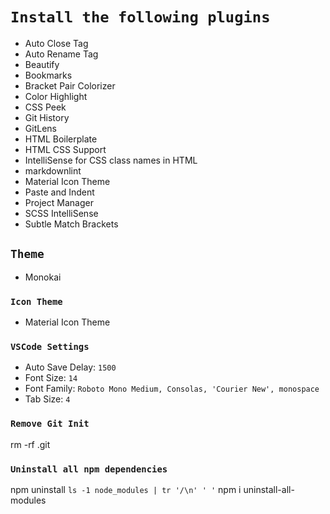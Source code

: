# `Install the following plugins`

* Auto Close Tag
* Auto Rename Tag
* Beautify
* Bookmarks
* Bracket Pair Colorizer
* Color Highlight
* CSS Peek
* Git History
* GitLens
* HTML Boilerplate
* HTML CSS Support
* IntelliSense for CSS class names in HTML
* markdownlint
* Material Icon Theme
* Paste and Indent
* Project Manager
* SCSS IntelliSense
* Subtle Match Brackets

## `Theme`

* Monokai

### `Icon Theme`

* Material Icon Theme

### `VSCode Settings`

* Auto Save Delay: `1500`
* Font Size: `14`
* Font Family: `Roboto Mono Medium, Consolas, 'Courier New', monospace`
* Tab Size: `4`

### `Remove Git Init`

rm -rf .git

### `Uninstall all npm dependencies`

npm uninstall `ls -1 node_modules | tr '/\n' ' '`
npm i uninstall-all-modules
